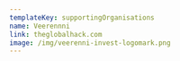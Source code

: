 ```yaml
---
templateKey: supportingOrganisations
name: Veerennni
link: theglobalhack.com
image: /img/veerenni-invest-logomark.png
---
```

